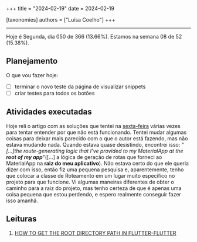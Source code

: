 +++
title = "2024-02-19"
date = 2024-02-19

[taxonomies]
authors = ["Luísa Coelho"]
+++

---

Hoje é Segunda, dia 050 de 366 (13.66%). Estamos na semana 08 de 52 (15.38%).

## Planejamento

O que vou fazer hoje:

- [ ] terminar o novo teste da página de visualizar snippets
- [ ] criar testes para todos os botões

## Atividades executadas

Hoje reli o artigo com as soluções que tentei na [sexta-feira](https://omnicode.com.br/blog/blog/2024-02-16/) várias vezes para tentar entender por que não está funcionando. Tentei mudar algumas coisas para deixar mais parecido com o que o autor está fazendo, mas não estava mudando nada. Quando estava quase desistindo, encontrei isso: "*[...]the route-generating logic that I’ve provided to my MaterialApp at the __root of my app__*"([...] a lógica de geração de rotas que forneci ao MaterialApp na __raiz do meu aplicativo__). Não estava certo do que ele queria dizer com isso, então fiz uma pequena pesquisa e, aparentemente, tenho que colocar a classe de Roteamento em um lugar muito específico no projeto para que funcione. Vi algumas maneiras diferentes de obter o caminho para a raiz do projeto, mas tenho certeza de que é apenas uma coisa pequena que estou perdendo, e espero realmente conseguir fazer isso amanhã.

## Leituras

1. [HOW TO GET THE ROOT DIRECTORY PATH IN FLUTTER-FLUTTER](https://www.appsloveworld.com/flutter/100/8/how-to-get-the-root-directory-path-in-flutter)
